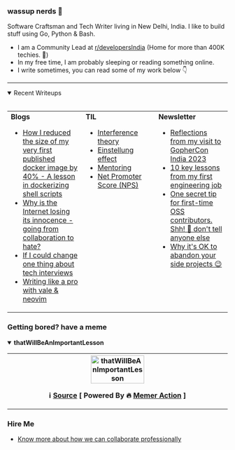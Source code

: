 
<div>
  <h3>wassup nerds 🖖</h3>
  <p>Software Craftsman and Tech Writer living in New Delhi, India. I like to build stuff using Go, Python & Bash.</p>
  <ul>
    <li>I am a Community Lead at <a href="https://reddit.com/r/developersIndia">r/developersIndia</a> (Home for more than 400K techies. 🚀)</li>
    <li>In my free time, I am probably sleeping or reading something online.</li>
    <li>I write sometimes, you can read some of my work below 👇</li>
  </ul>
</div>


---


<details open>
  <summary>Recent Writeups <br><br></summary>
  <table>
    <tr>
<td valign="top" width="34%"><b>Blogs</b><ul><li><a title="My learnings from publishing my first ever Dockerfile for ugit (a shell script based tool to undo git command) and writing the most optimized dockerfile for it." href="https://bhupesh.me/publishing-my-first-ever-dockerfile-optimization-ugit">How I reduced the size of my very first published docker image by 40% - A lesson in dockerizing shell scripts</a></li><li><a title="Just sharing some feelings on how I feel about the rising hate culture on the internet" href="https://bhupesh.me/why-is-internet-lossing-its-innocence-from-collaboratio-to-hate">Why is the Internet losing its innocence - going from collaboration to hate?</a></li><li><a title="If I had some magical powers to change one thing about interview experience for software engineering roles" href="https://bhupesh.me/if-i-could-change-one-thing-about-tech-interviews">If I could change one thing about tech interviews</a></li><li><a title="Learn how to setup and use vale, a syntax-aware prose linter with neovim for technical writing be it personal blogs or technical documentation." href="https://bhupesh.me/writing-like-a-pro-with-vale-and-neovim">Writing like a pro with vale &amp; neovim</a></li></ul></td><td valign="top" width="33%"><b>TIL</b>
<ul><li><a href="https://til.bhupesh.me/psychology/interference-theory">Interference theory</a></li><li><a href="https://til.bhupesh.me/psychology/einstellung-effect">Einstellung effect</a></li><li><a href="https://til.bhupesh.me/career/mentoring">Mentoring</a></li><li><a href="https://til.bhupesh.me/miscellaneous/net-promoter-score">Net Promoter Score (NPS)</a></li></ul></td><td valign="top" width="33%"><b>Newsletter</b>
<ul><li><a href="https://buttondown.email/bhupesh/archive/reflections-from-my-visit-to-gophercon-india-2023/">Reflections from my visit to GopherCon India 2023</a></li><li><a href="https://buttondown.email/bhupesh/archive/10-key-lessons-from-my-first-engineering-job/">10 key lessons from my first engineering job</a></li><li><a href="https://buttondown.email/bhupesh/archive/one-secret-tip-for-first-time-oss-contributors/">One secret tip for first-time OSS contributors. Shh! 🤫 don't tell anyone else</a></li><li><a href="https://buttondown.email/bhupesh/archive/why-its-ok-to-abandon-your-side-projects/">Why it's OK to abandon your side projects 😉</a></li></ul></td></tr></table></details>

### Getting bored? have a meme 

<details open><summary><b>thatWillBeAnImportantLesson</b></summary>

<table>
<tr>
<th valign="top" width="50%">
<img title="Memes here update every 24hrs, come back tommorrow for new meme ;)" alt="thatWillBeAnImportantLesson" src="https://i.redd.it/lxeqmvsf5hzc1.png" height="50%"><br>
<p><strong>ℹ️ <a href="https://www.reddit.com/r/ProgrammerHumor/comments/1co9jdi/thatwillbeanimportantlesson/">Source</a> [ Powered By 🔥 <a href="https://github.com/Bhupesh-V/memer-action">Memer Action</a> ]</strong></p>
</th>
</tr>
</table>
</details>
</ul></td>

### Hire Me

- [Know more about how we can collaborate professionally](https://bhupesh.me/hire)

